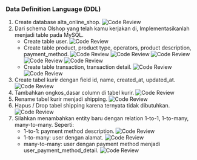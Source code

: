 ### Data Definition Language (DDL)

1. Create database alta_online_shop.
 ![Code Review](</Screenshot/Soal2_1.png> "Code Review")
2. Dari schema Olshop yang telah kamu kerjakan di, Implementasikanlah menjadi table pada MySQL.
    - Create table user.
    ![Code Review](</Screenshot/Soal2_2.png> "Code Review")
    - Create table product, product type, operators, product description, payment_method.
    ![Code Review](</Screenshot/Soal2_3.png> "Code Review")
    ![Code Review](</Screenshot/Soal2_4.png> "Code Review")
    ![Code Review](</Screenshot/Soal2_5.png> "Code Review")
    ![Code Review](</Screenshot/Soal2_6.png> "Code Review")
    ![Code Review](</Screenshot/Soal2_7.png> "Code Review")
    - Create table transaction, transaction detail.
    ![Code Review](</Screenshot/Soal2_8.png> "Code Review")
    ![Code Review](</Screenshot/Soal2_9.png> "Code Review")
3. Create tabel kurir dengan field id, name, created_at, updated_at.
![Code Review](</Screenshot/Soal2_10.png> "Code Review")
4. Tambahkan ongkos_dasar column di tabel kurir.
![Code Review](</Screenshot/Soal2_11.png> "Code Review")
5. Rename tabel kurir menjadi shipping.
![Code Review](</Screenshot/Soal2_12.png> "Code Review")
6. Hapus / Drop tabel shipping karena ternyata tidak dibutuhkan.
![Code Review](</Screenshot/Soal2_13.png> "Code Review")
7. Silahkan menambahkan entity baru dengan relation 1-to-1, 1-to-many, many-to-many. Seperti:
    - 1-to-1: payment method description.
    ![Code Review](</Screenshot/Soal2_14.png> "Code Review")
    - 1-to-many: user dengan alamat.
    ![Code Review](</Screenshot/Soal2_15.png> "Code Review")
    - many-to-many: user dengan payment method menjadi user_payment_method_detail.
    ![Code Review](</Screenshot/Soal2_16.png> "Code Review")